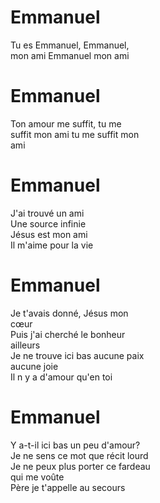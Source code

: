 # Emmanuel  

Tu es Emmanuel, Emmanuel,  
mon ami Emmanuel mon ami  

# Emmanuel  

Ton amour me suffit, tu me  
suffit mon ami tu me suffit mon  
ami  

# Emmanuel  

J'ai trouvé un ami  
Une source infinie  
Jésus est mon ami  
Il m'aime pour la vie  

# Emmanuel  

Je t'avais donné, Jésus mon  
cœur  
Puis j'ai cherché le bonheur  
ailleurs  
Je ne trouve ici bas aucune paix  
aucune joie  
Il n y a d'amour qu'en toi  

# Emmanuel  

Y a-t-il ici bas un peu d'amour?  
Je ne sens ce mot que récit lourd  
Je ne peux plus porter ce fardeau  
qui me voûte  
Père je t'appelle au secours  
